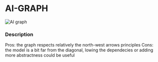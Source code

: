 # AI-GRAPH
![AI graph](images/ai_graph.png)
### Description
Pros: the graph respects relatively the north-west arrows principles
Cons: the model is a bit far from the diagonal, lowing the dependecies or adding more abstractness could be useful
